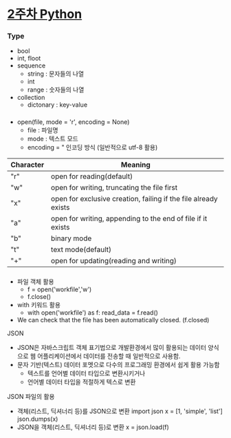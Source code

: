 # [2주차 Python](https://github.com/qloeo/til.git)

### Type
- bool
- int, floot
- sequence 
    - string : 문자들의 나열
    - int
    - range : 숫자들의 나열
- collection
     - dictonary : key-value

###
- open(file, mode = 'r', encoding = None)
    - file : 파일명
    - mode : 텍스트 모드
    - encoding = " 인코딩 방식 (일반적으로 utf-8 활용)

| Character | Meaning |
|-----------|---------|
| "r" | open for reading(default) |
| "w" | open for writing, truncating the file first |
| "x" | open for exclusive creation, failing if the file already exists |
| "a" | open for writing, appending to the end of file if it exists |
| "b" | binary mode |
| "t" | text mode(default) |
| "+" | open for updating(reading and writing) |

###

- 파일 객체 활용
    - f = open('workfile','w')
    - f.close()
- with 키워드 활용
    - with open('workfile') as f:
        read_data = f.read()    
- We can check that the file has been automatically closed. (f.closed)

JSON
- JSON은 자바스크립트 객체 표기법으로 개발환경에서 많이 활용되는 데이터 양식으로 웹 어플리케이션에서 데이터를 전송할 때 일반적으로 사용함.
- 문자 기반(텍스트) 데이터 포멧으로 다수의 프로그래밍 환경에서 쉽게 활용 가능함
    - 텍스트를 언어별 데이터 타입으로 변환시키거나
    - 언어별 데이터 타입을 적절하게 텍스로 변환

JSON 파일의 활용
- 객체(리스트, 딕셔너리 등)를 JSON으로 변환
    import json
    x = [1, 'simple', 'list']
    json.dumps(x)
- JSON을 객체(리스트, 딕셔너리 등)로 변환
    x = json.load(f)

